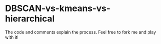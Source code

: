 # DBSCAN-vs-kmeans-vs-hierarchical

The code and comments explain the process. Feel free to fork me and play with it!
